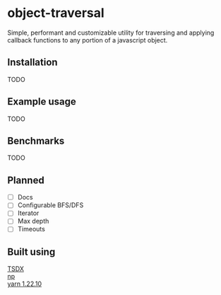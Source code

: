# object-traversal

Simple, performant and customizable utility for traversing and applying callback functions to any portion of a javascript object.

## Installation

TODO

## Example usage

TODO

## Benchmarks

TODO

## Planned
* [ ] Docs
* [ ] Configurable BFS/DFS
* [ ] Iterator
* [ ] Max depth
* [ ] Timeouts

## Built using

[TSDX](https://github.com/formium/tsdx)<br>
[np](https://github.com/sindresorhus/np)<br>
[yarn 1.22.10](https://yarnpkg.com/)
